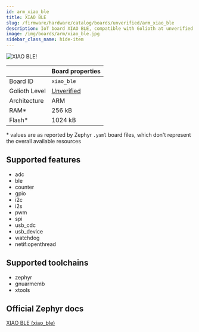 ```yaml
---
id: arm_xiao_ble
title: XIAO BLE
slug: /firmware/hardware/catalog/boards/unverified/arm_xiao_ble
description: IoT board XIAO BLE, compatible with Golioth at unverified level.
image: /img/boards/arm/xiao_ble.jpg
sidebar_class_name: hide-item
---
```


[//]: # (This is an auto-generated file, do not edit! Changes to it will be lost upon re-generation)

![XIAO BLE!](/img/boards/arm/xiao_ble.jpg "XIAO BLE")

|                | Board properties     |
| -------------  | -------------------- |
| Board ID       | `xiao_ble` |
| Golioth Level  | [Unverified](/firmware/hardware#unverified-boards) |
| Architecture   | ARM |
| RAM*           | 256 kB |
| Flash*         | 1024 kB |

\* values are as reported by Zephyr `.yaml` board files, which don't represent the overall available resources



## Supported features

* adc
* ble
* counter
* gpio
* i2c
* i2s
* pwm
* spi
* usb_cdc
* usb_device
* watchdog
* netif:openthread

## Supported toolchains

* zephyr
* gnuarmemb
* xtools

## Official Zephyr docs

[XIAO BLE (xiao_ble)](https://docs.zephyrproject.org/latest/boards/arm/xiao_ble/doc/index.html)
